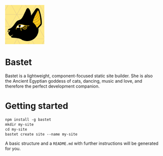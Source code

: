 <img src="https://raw.githubusercontent.com/itsravenous/bastet/develop/icon.png" width="128">

Bastet
======
Bastet is a lightweight, component-focused static site builder. She is also the Ancient Egyptian goddess of cats, dancing, music and love, and therefore the perfect development companion.

# Getting started

```
npm install -g bastet
mkdir my-site
cd my-site
bastet create site --name my-site
```

A basic structure and a `README.md` with further instructions will be generated for you.

